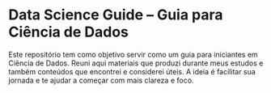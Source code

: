 # Data Science Guide – Guia para Ciência de Dados
Este repositório tem como objetivo servir como um guia para iniciantes em Ciência de Dados. Reuni aqui materiais que produzi durante meus estudos e também conteúdos que encontrei e considerei úteis.
A ideia é facilitar sua jornada e te ajudar a começar com mais clareza e foco.

